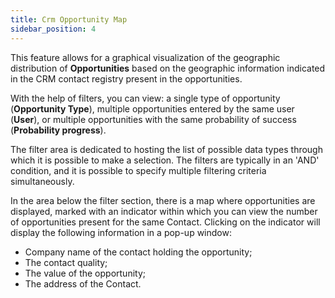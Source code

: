 ```yaml
---
title: Crm Opportunity Map
sidebar_position: 4
---
```


This feature allows for a graphical visualization of the geographic distribution of **Opportunities** based on the geographic information indicated in the CRM contact registry present in the opportunities.

With the help of filters, you can view: a single type of opportunity (**Opportunity Type**), multiple opportunities entered by the same user (**User**), or multiple opportunities with the same probability of success (**Probability progress**).

The filter area is dedicated to hosting the list of possible data types through which it is possible to make a selection. The filters are typically in an 'AND' condition, and it is possible to specify multiple filtering criteria simultaneously.

In the area below the filter section, there is a map where opportunities are displayed, marked with an indicator within which you can view the number of opportunities present for the same Contact. 
Clicking on the indicator will display the following information in a pop-up window:

-	Company name of the contact holding the opportunity;
-	The contact quality;
-	The value of the opportunity;
-	The address of the Contact.